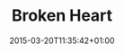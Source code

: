 ---
clipterms:
- Close-Up
commentary: ''
date: '2015-03-20T11:35:42+01:00'
director_first: D.W.
director_last: Griffith
film: Mothering Heart, The
length: 0:45
quicktime: broken_heart.mov
source: 2002 Image Entertainment
title: Broken Heart
year: '1913'
---